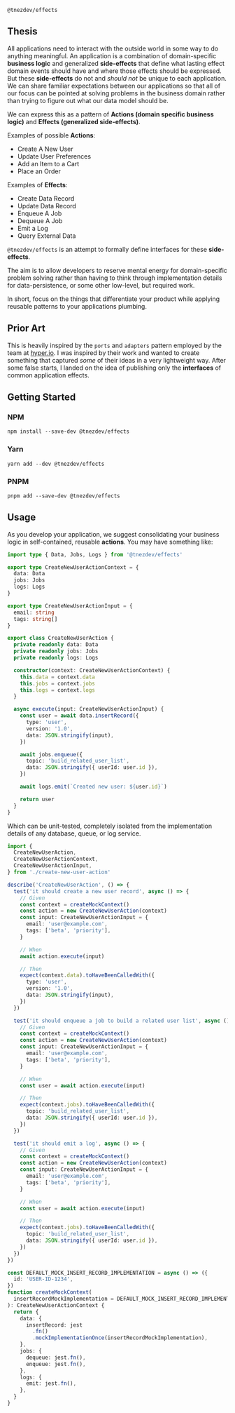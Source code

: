 `@tnezdev/effects`

## Thesis

All applications need to interact with the outside world in some way to do anything meaningful. An application is a combination of domain-specific **business logic** and generalized **side-effects** that define what lasting effect domain events should have and where those effects should be expressed. But these **side-effects** do not and _should not_ be unique to each application. We can share familiar expectations between our applications so that all of our focus can be pointed at solving problems in the business domain rather than trying to figure out what our data model should be.

We can express this as a pattern of **Actions (domain specific business logic)** and **Effects (generalized side-effects)**.

Examples of possible **Actions**:

- Create A New User
- Update User Preferences
- Add an Item to a Cart
- Place an Order

Examples of **Effects**:

- Create Data Record
- Update Data Record
- Enqueue A Job
- Dequeue A Job
- Emit a Log
- Query External Data

`@tnezdev/effects` is an attempt to formally define interfaces for these **side-effects**.

The aim is to allow developers to reserve mental energy for domain-specific problem solving rather than having to think through implementation details for data-persistence, or some other low-level, but required work.

In short, focus on the things that differentiate your product while applying reusable patterns to your applications plumbing.

## Prior Art

This is heavily inspired by the `ports` and `adapters` pattern employed by the team at [hyper.io](https://blog.hyper.io/clean-architecture-at-hyper/). I was inspired by their work and wanted to create something that captured _some_ of their ideas in a very lightweight way. After some false starts, I landed on the idea of publishing only the **interfaces** of common application effects.

## Getting Started

### NPM

`npm install --save-dev @tnezdev/effects`

### Yarn

`yarn add --dev @tnezdev/effects`

### PNPM

`pnpm add --save-dev @tnezdev/effects`

## Usage

As you develop your application, we suggest consolidating your business logic in self-contained, reusable **actions**. You may have something like:

```ts
import type { Data, Jobs, Logs } from '@tnezdev/effects'

export type CreateNewUserActionContext = {
  data: Data
  jobs: Jobs
  logs: Logs
}

export type CreateNewUserActionInput = {
  email: string
  tags: string[]
}

export class CreateNewUserAction {
  private readonly data: Data
  private readonly jobs: Jobs
  private readonly logs: Logs

  constructor(context: CreateNewUserActionContext) {
    this.data = context.data
    this.jobs = context.jobs
    this.logs = context.logs
  }

  async execute(input: CreateNewUserActionInput) {
    const user = await data.insertRecord({
      type: 'user',
      version: '1.0',
      data: JSON.stringify(input),
    })

    await jobs.enqueue({
      topic: 'build_related_user_list',
      data: JSON.stringify({ userId: user.id }),
    })

    await logs.emit(`Created new user: ${user.id}`)

    return user
  }
}
```

Which can be unit-tested, completely isolated from the implementation details of any database, queue, or log service.

```ts
import {
  CreateNewUserAction,
  CreateNewUserActionContext,
  CreateNewUserActionInput,
} from './create-new-user-action'

describe('CreateNewUserAction', () => {
  test('it should create a new user record', async () => {
    // Given
    const context = createMockContext()
    const action = new CreateNewUserAction(context)
    const input: CreateNewUserActionInput = {
      email: 'user@example.com',
      tags: ['beta', 'priority'],
    }

    // When
    await action.execute(input)

    // Then
    expect(context.data).toHaveBeenCalledWith({
      type: 'user',
      version: '1.0',
      data: JSON.stringify(input),
    })
  })

  test('it should enqueue a job to build a related user list', async () => {
    // Given
    const context = createMockContext()
    const action = new CreateNewUserAction(context)
    const input: CreateNewUserActionInput = {
      email: 'user@example.com',
      tags: ['beta', 'priority'],
    }

    // When
    const user = await action.execute(input)

    // Then
    expect(context.jobs).toHaveBeenCalledWith({
      topic: 'build_related_user_list',
      data: JSON.stringify({ userId: user.id }),
    })
  })

  test('it should emit a log', async () => {
    // Given
    const context = createMockContext()
    const action = new CreateNewUserAction(context)
    const input: CreateNewUserActionInput = {
      email: 'user@example.com',
      tags: ['beta', 'priority'],
    }

    // When
    const user = await action.execute(input)

    // Then
    expect(context.jobs).toHaveBeenCalledWith({
      topic: 'build_related_user_list',
      data: JSON.stringify({ userId: user.id }),
    })
  })
})

const DEFAULT_MOCK_INSERT_RECORD_IMPLEMENTATION = async () => ({
  id: 'USER-ID-1234',
})
function createMockContext(
  insertRecordMockImplementation = DEFAULT_MOCK_INSERT_RECORD_IMPLEMENTATION,
): CreateNewUserActionContext {
  return {
    data: {
      insertRecord: jest
        .fn()
        .mockImplementationOnce(insertRecordMockImplementation),
    },
    jobs: {
      dequeue: jest.fn(),
      enqueue: jest.fn(),
    },
    logs: {
      emit: jest.fn(),
    },
  }
}
```
